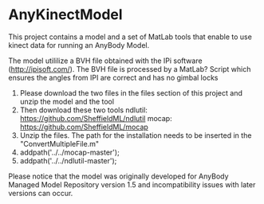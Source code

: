 # AnyKinectModel

This project contains a model and a set of MatLab tools that enable to use kinect data for running an AnyBody Model. 
 
The model utililize a BVH file obtained with the IPi software (http://ipisoft.com/). The BVH file is processed by a MatLab? Script which ensures the angles from IPI are correct and has no gimbal locks
 
1. Please download the two files in the files section of this project and unzip the model and the tool
2. Then download these two tools
        ndlutil: https://github.com/SheffieldML/ndlutil
        mocap: https://github.com/SheffieldML/mocap
3. Unzip the files. The path for the installation needs to be inserted in the "ConvertMultipleFile.m" 
4. addpath('../../mocap-master');
5. addpath('../../ndlutil-master');

Please notice that the model was originally developed for AnyBody Managed Model Repository version 1.5 and incompatibility issues with later versions can occur.